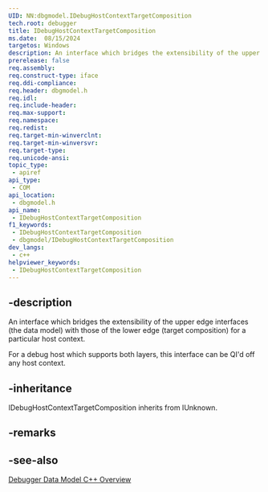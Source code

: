 ```yaml
---
UID: NN:dbgmodel.IDebugHostContextTargetComposition
tech.root: debugger
title: IDebugHostContextTargetComposition
ms.date:  08/15/2024
targetos: Windows
description: An interface which bridges the extensibility of the upper edge interfaces (the data model) with those of the lower edge (target composition) for a particular host context.
prerelease: false
req.assembly: 
req.construct-type: iface
req.ddi-compliance: 
req.header: dbgmodel.h
req.idl: 
req.include-header: 
req.max-support: 
req.namespace: 
req.redist: 
req.target-min-winverclnt: 
req.target-min-winversvr: 
req.target-type: 
req.unicode-ansi: 
topic_type:
 - apiref
api_type:
 - COM
api_location:
 - dbgmodel.h
api_name:
 - IDebugHostContextTargetComposition
f1_keywords:
 - IDebugHostContextTargetComposition
 - dbgmodel/IDebugHostContextTargetComposition
dev_langs:
 - c++
helpviewer_keywords:
 - IDebugHostContextTargetComposition
---
```


## -description

An interface which bridges the extensibility of the upper edge interfaces (the data model) with those of the lower edge (target composition) for a particular host context.

For a debug host which supports both layers, this interface can be QI'd off any host context.

## -inheritance

IDebugHostContextTargetComposition inherits from IUnknown.

## -remarks

## -see-also

[Debugger Data Model C++ Overview](/windows-hardware/drivers/debugger/data-model-cpp-overview)
